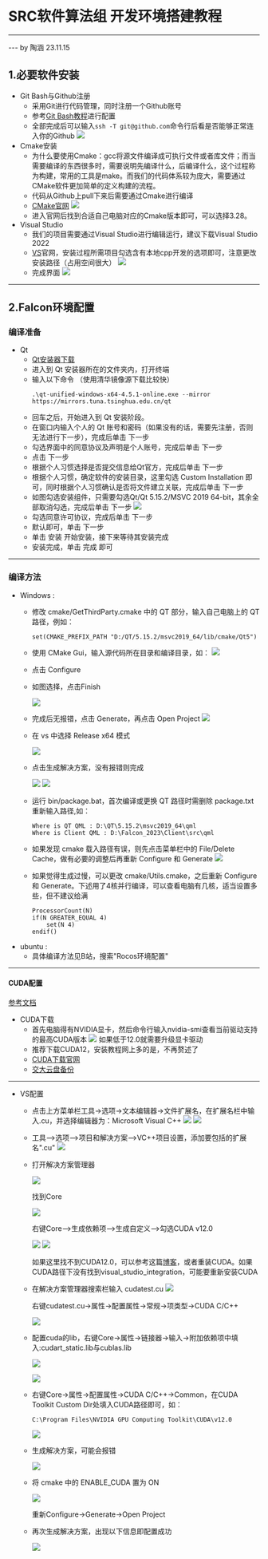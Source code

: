 # SRC软件算法组 开发环境搭建教程
___

--- by 陶涵 23.11.15

## 1.必要软件安装
+ Git Bash与Github注册
    - 采用Git进行代码管理，同时注册一个Github账号
    - 参考[Git Bash教程](https://blog.csdn.net/qq_36667170/article/details/79085301)进行配置
    - 全部完成后可以输入`ssh -T git@github.com`命令行后看是否能够正常连入你的Github
    ![](../uploads/th3058786500@sjtu.edu.cn/1.png)
+ Cmake安装
    - 为什么要使用Cmake：gcc将源文件编译成可执行文件或者库文件；而当需要编译的东西很多时，需要说明先编译什么，后编译什么，这个过程称为构建，常用的工具是make。而我们的代码体系较为庞大，需要通过CMake软件更加简单的定义构建的流程。
    - 代码从Github上pull下来后需要通过Cmake进行编译
    - [CMake官网](https://cmake.org/)
    ![](../uploads/th3058786500@sjtu.edu.cn/2.png)
    - 进入官网后找到合适自己电脑对应的Cmake版本即可，可以选择3.28。
+ Visual Studio
    - 我们的项目需要通过Visual Studio进行编辑运行，建议下载Visual Studio 2022
    - [VS](https://visualstudio.microsoft.com/zh-hans/vs/)官网，安装过程所需项目勾选含有本地cpp开发的选项即可，注意更改安装路径（占用空间很大）
    ![](../uploads/th3058786500@sjtu.edu.cn/3.png)
    - 完成界面
    ![](../uploads/th3058786500@sjtu.edu.cn/4.png)
---
## 2.Falcon环境配置
### 编译准备
+ Qt
    - [Qt安装器下载](https://jbox.sjtu.edu.cn/v/link/view/da696e5c2f7c40aa9c797437aada7f06)
    - 进入到 Qt 安装器所在的文件夹内，打开终端
    - 输入以下命令 （使用清华镜像源下载比较快）
        ```
        .\qt-unified-windows-x64-4.5.1-online.exe --mirror https://mirrors.tuna.tsinghua.edu.cn/qt
        ```
    - 回车之后，开始进入到 Qt 安装阶段。
    - 在窗口内输入个人的 Qt 账号和密码（如果没有的话，需要先注册，否则无法进行下一步），完成后单击 下一步
    - 勾选界面中的同意协议及声明是个人账号，完成后单击 下一步
    - 点击 下一步
    - 根据个人习惯选择是否提交信息给Qt官方，完成后单击 下一步
    - 根据个人习惯，确定软件的安装目录，这里勾选 Custom Installation 即可，同时根据个人习惯确认是否将文件建立关联，完成后单击 下一步
    - 如图勾选安装组件，只需要勾选Qt/Qt 5.15.2/MSVC 2019 64-bit，其余全部取消勾选，完成后单击 下一步
    ![](../uploads/th3058786500@sjtu.edu.cn/5.png)
    - 勾选同意许可协议，完成后单击 下一步
    - 默认即可，单击 下一步
    - 单击 安装 开始安装，接下来等待其安装完成
    - 安装完成，单击 完成 即可
---
### 编译方法
+  Windows :
    - 修改 cmake/GetThirdParty.cmake 中的 QT 部分，输入自己电脑上的 QT 路径，例如：
        ```
        set(CMAKE_PREFIX_PATH "D:/QT/5.15.2/msvc2019_64/lib/cmake/Qt5")
        ```
    - 使用 CMake Gui，输入源代码所在目录和编译目录，如：
        ![](../uploads/th3058786500@sjtu.edu.cn/6.png)
    - 点击 Configure
    - 如图选择，点击Finish

        ![](../uploads/th3058786500@sjtu.edu.cn/7.png)
    - 完成后无报错，点击 Generate，再点击 Open Project
        ![](../uploads/th3058786500@sjtu.edu.cn/8.png)
    - 在 vs 中选择 Release x64 模式

        ![](../uploads/th3058786500@sjtu.edu.cn/9.png)
    - 点击生成解决方案，没有报错则完成

        ![](../uploads/th3058786500@sjtu.edu.cn/10.png)
        ![](../uploads/th3058786500@sjtu.edu.cn/11.png)
    - 运行 bin/package.bat，首次编译或更换 QT 路径时需删除 package.txt 重新输入路径,如：
        ```
        Where is QT QML : D:\QT\5.15.2\msvc2019_64\qml
        Where is Client QML : D:\Falcon_2023\Client\src\qml
        ```
    - 如果发现 cmake 载入路径有误，则先点击菜单栏中的 File/Delete Cache，做有必要的调整后再重新 Configure 和 Generate
        ![](../uploads/th3058786500@sjtu.edu.cn/12.png)
    - 如果觉得生成过慢，可以更改 cmake/Utils.cmake，之后重新 Configure 和 Generate。下述用了4核并行编译，可以查看电脑有几核，适当设置多些，但不建议给满
        ```
        ProcessorCount(N)
        if(N GREATER_EQUAL 4)
 	        set(N 4)
        endif()
        ```
+ ubuntu :
    - 具体编译方法见B站，搜索"Rocos环境配置"
---
#### CUDA配置
[参考文档](https://github.com/sjtu-src/Wiki/blob/master/docs/Algorithm/%E5%8A%A0%E5%85%A5cuda%E7%9A%84falcon%E7%BC%96%E8%AF%91.md)
+ CUDA下载
    - 首先电脑得有NVIDIA显卡，然后命令行输入nvidia-smi查看当前驱动支持的最高CUDA版本
        ![](../uploads/th3058786500@sjtu.edu.cn/13.png)
        如果低于12.0就需要升级显卡驱动
    - 推荐下载CUDA12，安装教程网上多的是，不再赘述了
    - [CUDA下载官网](https://developer.download.nvidia.com/compute/cuda/12.0.1/local_installers/cuda_12.0.1_528.33_windows.exe)
    - [交大云盘备份](https://jbox.sjtu.edu.cn/l/k1G4BM)
---
+ VS配置
    - 点击上方菜单栏工具->选项->文本编辑器->文件扩展名，在扩展名栏中输入.cu，并选择编辑器为：Microsoft Visual C++
        ![](../uploads/th3058786500@sjtu.edu.cn/14.png)
        ![](../uploads/th3058786500@sjtu.edu.cn/15.png)
    - 工具–>选项–>项目和解决方案–>VC++项目设置，添加要包括的扩展名".cu"
        ![](../uploads/th3058786500@sjtu.edu.cn/16.png)
    - 打开解决方案管理器

        ![](../uploads/th3058786500@sjtu.edu.cn/17.png)
        
        找到Core

        ![](../uploads/th3058786500@sjtu.edu.cn/18.png)

        右键Core–>生成依赖项–>生成自定义–>勾选CUDA v12.0

        ![](../uploads/th3058786500@sjtu.edu.cn/19.png)
        ![](../uploads/th3058786500@sjtu.edu.cn/20.png)

        如果这里找不到CUDA12.0，可以参考这篇[博客](https://blog.csdn.net/a7_aaaaa/article/details/122470988)，或者重装CUDA。如果CUDA路径下没有找到visual_studio_integration，可能要重新安装CUDA
    - 在解决方案管理器搜索栏输入 cudatest.cu
        ![](../uploads/th3058786500@sjtu.edu.cn/21.png)

        右键cudatest.cu->属性->配置属性->常规->项类型->CUDA C/C++

        ![](../uploads/th3058786500@sjtu.edu.cn/22.png)
    - 配置cuda的lib，右键Core->属性->链接器->输入->附加依赖项中填入:cudart_static.lib与cublas.lib

        ![](../uploads/th3058786500@sjtu.edu.cn/23.png)

        ![](../uploads/th3058786500@sjtu.edu.cn/24.png)
    - 右键Core->属性->配置属性->CUDA C/C++->Common，在CUDA Toolkit Custom Dir处填入CUDA路径即可，如：
        ```
        C:\Program Files\NVIDIA GPU Computing Toolkit\CUDA\v12.0
        ```

        ![](../uploads/th3058786500@sjtu.edu.cn/25.png)
    - 生成解决方案，可能会报错

        ![](../uploads/th3058786500@sjtu.edu.cn/26.png)
    - 将 cmake 中的 ENABLE_CUDA 置为 ON

        ![](../uploads/th3058786500@sjtu.edu.cn/27.png)

        重新Configure->Generate->Open Project
    - 再次生成解决方案，出现以下信息即配置成功

        ![](../uploads/th3058786500@sjtu.edu.cn/28.png)




